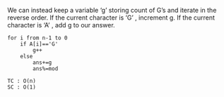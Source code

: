 We can instead keep a variable ‘g’ storing count of G’s and iterate in the reverse order.
If the current character is ‘G’ , increment g.
If the current character is ‘A’ , add g to our answer.

    for i from n-1 to 0
        if A[i]=='G'
            g++
        else 
            ans+=g
            ans%=mod
    
    TC : O(n)
    SC : O(1)